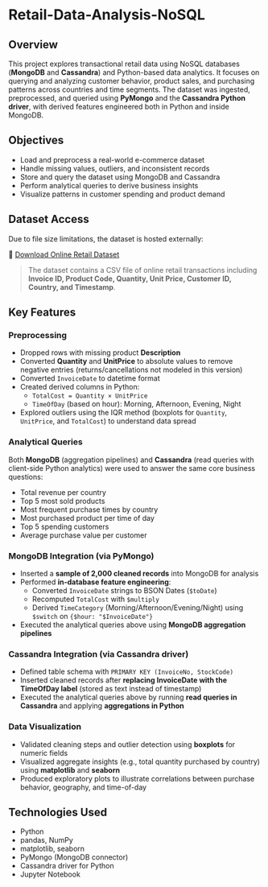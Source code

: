 # Retail-Data-Analysis-NoSQL

## Overview
This project explores transactional retail data using NoSQL databases (**MongoDB** and **Cassandra**) and Python-based data analytics. It focuses on querying and analyzing customer behavior, product sales, and purchasing patterns across countries and time segments. The dataset was ingested, preprocessed, and queried using **PyMongo** and the **Cassandra Python driver**, with derived features engineered both in Python and inside MongoDB.

## Objectives
- Load and preprocess a real-world e-commerce dataset
- Handle missing values, outliers, and inconsistent records
- Store and query the dataset using MongoDB and Cassandra
- Perform analytical queries to derive business insights
- Visualize patterns in customer spending and product demand

## Dataset Access
Due to file size limitations, the dataset is hosted externally:

🔗 [Download Online Retail Dataset](https://drive.google.com/drive/folders/1vFLlc8ApeZiqQTvonT8J5EpxnnAnEobG?usp=sharing)

> The dataset contains a CSV file of online retail transactions including **Invoice ID, Product Code, Quantity, Unit Price, Customer ID, Country, and Timestamp**.

## Key Features

### Preprocessing
- Dropped rows with missing product **Description**  
- Converted **Quantity** and **UnitPrice** to absolute values to remove negative entries (returns/cancellations not modeled in this version)  
- Converted `InvoiceDate` to datetime format  
- Created derived columns in Python:
  - `TotalCost = Quantity × UnitPrice`
  - `TimeOfDay` (based on hour): Morning, Afternoon, Evening, Night  
- Explored outliers using the IQR method (boxplots for `Quantity`, `UnitPrice`, and `TotalCost`) to understand data spread

### Analytical Queries
Both **MongoDB** (aggregation pipelines) and **Cassandra** (read queries with client-side Python analytics) were used to answer the same core business questions:
- Total revenue per country  
- Top 5 most sold products  
- Most frequent purchase times by country  
- Most purchased product per time of day  
- Top 5 spending customers  
- Average purchase value per customer  

### MongoDB Integration (via PyMongo)
- Inserted a **sample of 2,000 cleaned records** into MongoDB for analysis  
- Performed **in-database feature engineering**:
  - Converted `InvoiceDate` strings to BSON Dates (`$toDate`)
  - Recomputed `TotalCost` with `$multiply`
  - Derived `TimeCategory` (Morning/Afternoon/Evening/Night) using `$switch` on `{$hour: "$InvoiceDate"}`  
- Executed the analytical queries above using **MongoDB aggregation pipelines**

### Cassandra Integration (via Cassandra driver)
- Defined table schema with `PRIMARY KEY (InvoiceNo, StockCode)`  
- Inserted cleaned records after **replacing InvoiceDate with the TimeOfDay label** (stored as text instead of timestamp)  
- Executed the analytical queries above by running **read queries in Cassandra** and applying **aggregations in Python**  

### Data Visualization
- Validated cleaning steps and outlier detection using **boxplots** for numeric fields  
- Visualized aggregate insights (e.g., total quantity purchased by country) using **matplotlib** and **seaborn**  
- Produced exploratory plots to illustrate correlations between purchase behavior, geography, and time-of-day

## Technologies Used
- Python  
- pandas, NumPy  
- matplotlib, seaborn  
- PyMongo (MongoDB connector)  
- Cassandra driver for Python  
- Jupyter Notebook  
